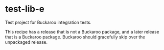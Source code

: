 # test-lib-e

Test project for Buckaroo integration tests.

This recipe has a release that is not a Buckaroo package, and a later release that is a Buckaroo package. Buckaroo should gracefully skip over the unpackaged release.
